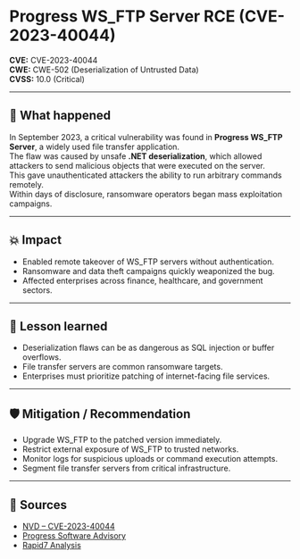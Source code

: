 # Progress WS_FTP Server RCE (CVE-2023-40044)

**CVE:** CVE-2023-40044  
**CWE:** CWE-502 (Deserialization of Untrusted Data)  
**CVSS:** 10.0 (Critical)  

---

## 📝 What happened
In September 2023, a critical vulnerability was found in **Progress WS_FTP Server**, a widely used file transfer application.  
The flaw was caused by unsafe **.NET deserialization**, which allowed attackers to send malicious objects that were executed on the server.  
This gave unauthenticated attackers the ability to run arbitrary commands remotely.  
Within days of disclosure, ransomware operators began mass exploitation campaigns.  

---

## 💥 Impact
- Enabled remote takeover of WS_FTP servers without authentication.  
- Ransomware and data theft campaigns quickly weaponized the bug.  
- Affected enterprises across finance, healthcare, and government sectors.  

---

## 🔑 Lesson learned
- Deserialization flaws can be as dangerous as SQL injection or buffer overflows.  
- File transfer servers are common ransomware targets.  
- Enterprises must prioritize patching of internet-facing file services.  

---

## 🛡️ Mitigation / Recommendation
- Upgrade WS_FTP to the patched version immediately.  
- Restrict external exposure of WS_FTP to trusted networks.  
- Monitor logs for suspicious uploads or command execution attempts.  
- Segment file transfer servers from critical infrastructure.  

---

## 🔗 Sources
- [NVD – CVE-2023-40044](https://nvd.nist.gov/vuln/detail/CVE-2023-40044)  
- [Progress Software Advisory](https://www.progress.com/security)  
- [Rapid7 Analysis](https://www.rapid7.com/blog/)  
